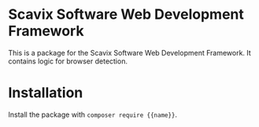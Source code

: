 Scavix Software Web Development Framework
=========================================
This is a package for the Scavix Software Web Development Framework.
It contains logic for browser detection.

Installation
============
Install the package with `composer require {{name}}`.
